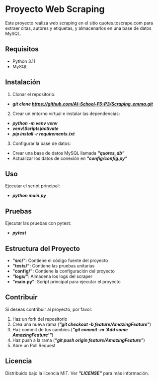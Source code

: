 # Proyecto Web Scraping

Este proyecto realiza web scraping en el sitio quotes.toscrape.com para extraer citas, autores y etiquetas, y almacenarlos en una base de datos MySQL.

## Requisitos

- Python 3.11
- MySQL

## Instalación

1. Clonar el repositorio:
- ***git clone https://github.com/AI-School-F5-P3/Scraping_emma.git***

2. Crear un entorno virtual e instalar las dependencias:
- ***python -m venv venv***
- ***venv\Scripts\activate***
- ***pip install -r requirements.txt***


3. Configurar la base de datos:
- Crear una base de datos MySQL llamada ***"quotes_db"***
- Actualizar los datos de conexión en ***"config/config.py"***

## Uso

Ejecutar el script principal:
- ***python main.py***

## Pruebas

Ejecutar las pruebas con pytest:
- ***pytest***

## Estructura del Proyecto

- **"src/"**: Contiene el código fuente del proyecto
- **"tests/"**: Contiene las pruebas unitarias
- **"config/"**: Contiene la configuración del proyecto
- **"logs/"**: Almacena los logs del scraper
- **"main.py"**: Script principal para ejecutar el proyecto

## Contribuir

Si deseas contribuir al proyecto, por favor:

1. Haz un fork del repositorio
2. Crea una nueva rama (***"git checkout -b feature/AmazingFeature"***)
3. Haz commit de tus cambios (***"git commit -m 'Add some AmazingFeature'"***)
4. Haz push a la rama (***"git push origin feature/AmazingFeature"***)
5. Abre un Pull Request

## Licencia

Distribuido bajo la licencia MIT. Ver ***"LICENSE"*** para más información.